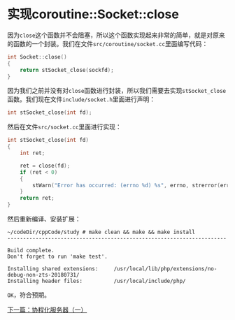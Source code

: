 # 实现coroutine::Socket::close

因为`close`这个函数并不会阻塞，所以这个函数实现起来非常的简单，就是对原来的函数的一个封装。我们在文件`src/coroutine/socket.cc`里面编写代码：

```cpp
int Socket::close()
{
    return stSocket_close(sockfd);
}
```

因为我们之前并没有对`close`函数进行封装，所以我们需要去实现`stSocket_close`函数。我们现在文件`include/socket.h`里面进行声明：

```cpp
int stSocket_close(int fd);
```

然后在文件`src/socket.cc`里面进行实现：

```cpp
int stSocket_close(int fd)
{
    int ret;

    ret = close(fd);
    if (ret < 0)
    {
        stWarn("Error has occurred: (errno %d) %s", errno, strerror(errno));
    }
    return ret;
}
```

然后重新编译、安装扩展：

```shell
~/codeDir/cppCode/study # make clean && make && make install
----------------------------------------------------------------------

Build complete.
Don't forget to run 'make test'.

Installing shared extensions:     /usr/local/lib/php/extensions/no-debug-non-zts-20180731/
Installing header files:          /usr/local/include/php/
```

`OK`，符合预期。

[下一篇：协程化服务器（一）](./《PHP扩展开发》-协程-协程化服务器（一）.md)

